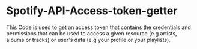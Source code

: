 # Spotify-API-Access-token-getter
This Code is used to get an access token that contains the credentials and permissions that can be used to access a given resource (e.g artists, albums or tracks) or user's data (e.g your profile or your playlists).
